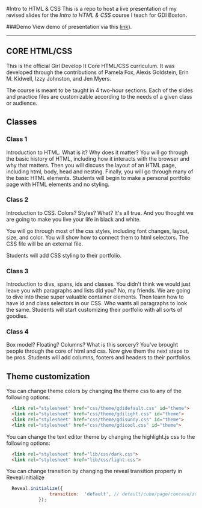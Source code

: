 #Intro to HTML & CSS
This is a repo to host a live presentation of my revised slides for the *Intro to HTML & CSS* course I teach for GDI Boston.

###Demo
View demo of presentation via this <a href='http://codelala.github.io/gdi-intro-html-css'>link</a>).

---

## CORE  HTML/CSS

This is the official Girl Develop It Core HTML/CSS curriculum. It was developed through the contributions of Pamela Fox, Alexis Goldstein, Erin M. Kidwell, Izzy Johnston, and Jen Myers.

The course is meant to be taught in 4 two-hour sections. Each of the slides and practice files are customizable according to the needs of a given class or audience.

## Classes

### Class 1

Introduction to HTML. What is it? Why does it matter?
You will go through the basic history of HTML, including how it interacts with the browser and why that matters.
Then you will discuss the layout of an HTML page, including html, body, head and nesting.
Finally, you will go through many of the basic HTML elements.
Students will begin to make a personal portfolio page with HTML elements and no styling.

### Class 2
Introduction to CSS. Colors? Styles? What? It's all true. And you thought we are going to make you live your life in black and white.

You will go through most of the css styles, including font changes, layout, size, and color. You will show how to connect them to html selectors. The CSS file will be an external file.

Students will add CSS styling to their portfolio.

### Class 3

Introduction to divs, spans, ids and classes. You didn't think we would just leave you with paragraphs and lists did you? No, my friends. We are going to dive into these super valuable container elements. Then learn how to have id and class selectors in our CSS. Who wants all paragraphs to look the same.
Students will start customizing their portfolio with all sorts of goodies. 

### Class 4

Box model? Floating? Columns? What is this sorcery? You've brought people through the core of html and css. Now give them the next steps to be pros. Students will add columns, footers and headers to their portfolios.

## Theme customization

You can change theme colors by changing the theme css to any of the following options:
```html
  <link rel="stylesheet" href="css/theme/gdidefault.css" id="theme">
  <link rel="stylesheet" href="css/theme/gdilight.css" id="theme">
  <link rel="stylesheet" href="css/theme/gdisunny.css" id="theme">
  <link rel="stylesheet" href="css/theme/gdicool.css" id="theme">
```
You can change the text editor theme by changing the highlight.js css to the following options:
```html
  <link rel="stylesheet" href="lib/css/dark.css">
  <link rel="stylesheet" href="lib/css/light.css">
```
You can change transition by changing the reveal transition property in Reveal.initialize
```javascript
  Reveal.initialize({
  				transition:  'default', // default/cube/page/concave/zoom/linear/none
  			});
```